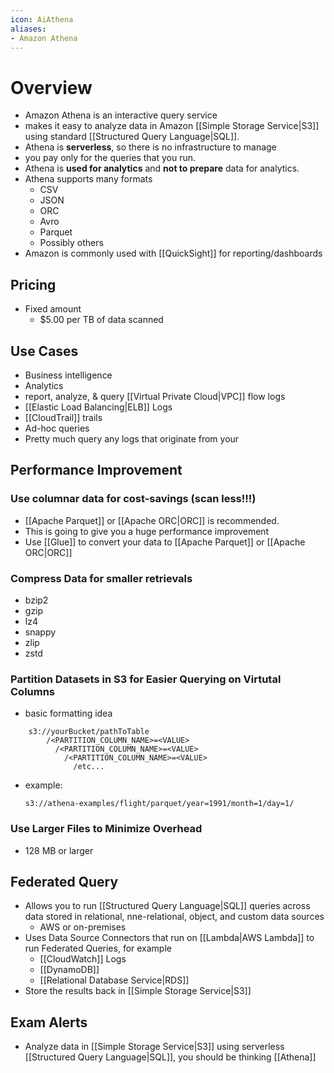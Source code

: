 ```yaml
---
icon: AiAthena
aliases:
- Amazon Athena
---
```

# Overview

-  Amazon Athena is an interactive query service
- makes it easy to analyze data in Amazon [[Simple Storage Service|S3]] using standard [[Structured Query Language|SQL]]. 
- Athena is **serverless**, so there is no infrastructure to manage
- you pay only for the queries that you run. 
- Athena is **used for analytics** and **not to prepare** data for analytics.
- Athena supports many formats
	- CSV
	- JSON
	- ORC
	- Avro
	- Parquet
	- Possibly others
- Amazon is commonly used with [[QuickSight]] for reporting/dashboards

## Pricing
- Fixed amount
	- $5.00 per TB of data scanned

## Use Cases
- Business intelligence
- Analytics
- report, analyze, & query [[Virtual Private Cloud|VPC]] flow logs
- [[Elastic Load Balancing|ELB]] Logs
- [[CloudTrail]] trails
- Ad-hoc queries
- Pretty much query any logs that originate from your 

## Performance Improvement

### Use **columnar data** for cost-savings (scan less!!!)
- [[Apache Parquet]] or [[Apache ORC|ORC]] is recommended.
- This is going to give you a huge performance improvement
- Use [[Glue]] to convert your data to [[Apache Parquet]] or [[Apache ORC|ORC]]

### Compress Data for smaller retrievals
- bzip2
- gzip
- lz4
- snappy
- zlip
- zstd

### Partition Datasets in S3 for Easier Querying on Virtutal Columns
- basic formatting idea
```
	s3://yourBucket/pathToTable
		/<PARTITION_COLUMN_NAME>=<VALUE>
		  /<PARTITION_COLUMN_NAME>=<VALUE>
		    /<PARTITION_COLUMN_NAME>=<VALUE>
		      /etc...
```
- example:
	```
	s3://athena-examples/flight/parquet/year=1991/month=1/day=1/
	```

### Use Larger Files to Minimize Overhead
- 128 MB or larger

## Federated Query
- Allows you to run [[Structured Query Language|SQL]] queries across data stored in relational, nne-relational, object, and custom data sources
	- AWS or on-premises
- Uses Data Source Connectors that run on [[Lambda|AWS Lambda]] to run Federated Queries, for example
	- [[CloudWatch]] Logs
	- [[DynamoDB]]
	- [[Relational Database Service|RDS]]
- Store the results back in [[Simple Storage Service|S3]]

## Exam Alerts
- Analyze data in [[Simple Storage Service|S3]] using serverless [[Structured Query Language|SQL]], you should be thinking [[Athena]]
